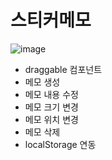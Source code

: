 # 스티커메모
![image](https://user-images.githubusercontent.com/58839497/211500453-0ab6f3d5-366a-4db8-a400-6d0cb2a0cb6b.png)

- draggable 컴포넌트
- 메모 생성
- 메모 내용 수정
- 메모 크기 변경
- 메모 위치 변경
- 메모 삭제
- localStorage 연동
